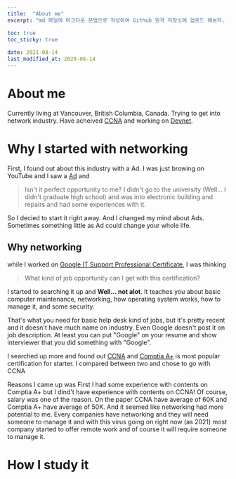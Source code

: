 ```yaml
---
title:  "About me"
excerpt: "md 파일에 마크다운 문법으로 작성하여 Github 원격 저장소에 업로드 해보자. 에디터는 Visual Studio code 사용! 로컬 서버에서 확인도 해보자. first post"

toc: true
toc_sticky: true
 
date: 2021-08-14
last_modified_at: 2020-08-14
---
```


# About me
Currently living at Vancouver, British Columbia, Canada. Trying to get into network industry. Have acheived [CCNA](https://www.cisco.com/c/en/us/training-events/training-certifications/certifications/associate/ccna.html) and working on [Devnet](https://www.cisco.com/c/en/us/training-events/training-certifications/certifications/devnet/cisco-certified-devnet-associate.html). 



# Why I started with networking
First, I found out about this industry with a Ad. I was just browing on YouTube and I saw a [Ad](https://youtu.be/VMcvOVTXAZc) and

>Isn't it perfect opportunity to me? I didn't go to the university (Well... I didn't graduate high school) and was into electronic building and repairs and had some experiences with it.

So I decied to start it right away. And I changed my mind about Ads. Sometimes something little as Ad could change your whole life.



## Why networking
while I worked on [Google IT Support Professional Certificate](https://www.coursera.org/professional-certificates/google-it-support?utm_source=yt&utm_medium=social&utm_campaign=channel&utm_content=google), I was thinking 

>What kind of job opportunity can I get with this certification?

I started to searching it up and **Well... not alot**. It teaches you about basic computer maintenance, networking, how operating system works, how to manage it, and some security.

That's what you need for basic help desk kind of jobs, but it's pretty recent and it doesn't have much name on industry. Even Google doesn't post it on job description. At least you can put "Google" on your resume and show interviewer that you did something with "Google".

I searched up more and found out [CCNA](https://www.cisco.com/c/en/us/training-events/training-certifications/certifications/associate/ccna.html) and [Comptia A+](https://www.comptia.org/certifications/a) is most popular certification for starter. I compared between two and chose to go with CCNA

Reasons I came up was First I had some experience with contents on Comptia A+ but I dind't have experience with contents on CCNA! Of course, salary was one of the reason. On the paper CCNA have average of 60K and Comptia A+ have average of 50K. And it seemed like networking had more potential to me. Every companies have networking and they will need someone to manage it and with this virus going on right now (as 2021) most company started to offer remote work and of course it will require someone to manage it.



# How I study it
